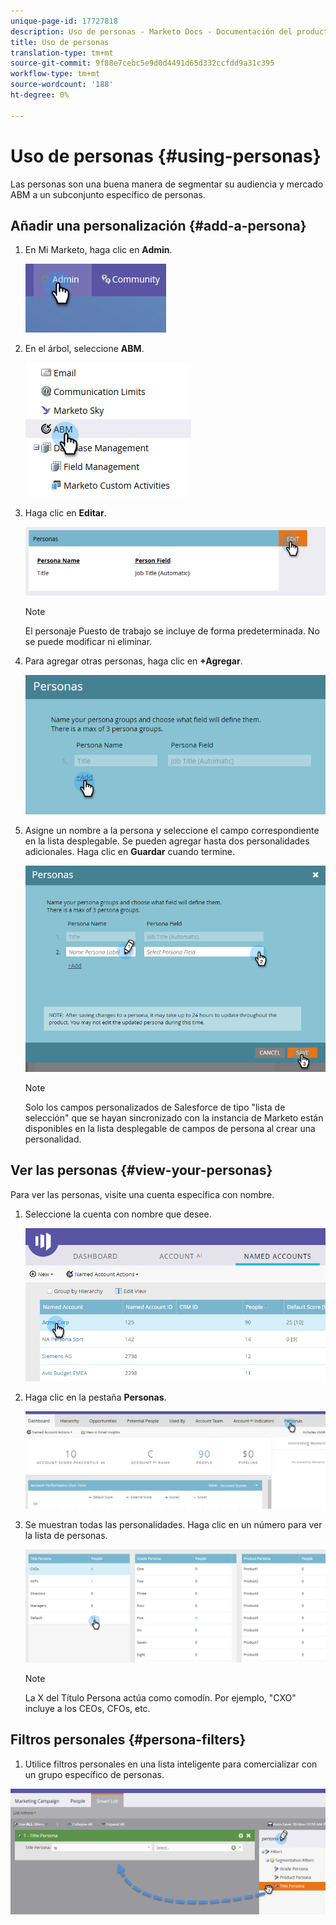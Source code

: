 ```yaml
---
unique-page-id: 17727818
description: Uso de personas - Marketo Docs - Documentación del producto
title: Uso de personas
translation-type: tm+mt
source-git-commit: 9f88e7cebc5e9d0d4491d65d332ccfdd9a31c395
workflow-type: tm+mt
source-wordcount: '188'
ht-degree: 0%

---
```



# Uso de personas {#using-personas}

Las personas son una buena manera de segmentar su audiencia y mercado ABM a un subconjunto específico de personas.

## Añadir una personalización {#add-a-persona}

1. En Mi Marketo, haga clic en **Admin**.

   ![](assets/one.png)

1. En el árbol, seleccione **ABM**.

   ![](assets/two.png)

1. Haga clic en **Editar**.

   ![](assets/three.png)

   >[!NOTE]
   >
   >El personaje Puesto de trabajo se incluye de forma predeterminada. No se puede modificar ni eliminar.

1. Para agregar otras personas, haga clic en **+Agregar**.

   ![](assets/four.png)

1. Asigne un nombre a la persona y seleccione el campo correspondiente en la lista desplegable. Se pueden agregar hasta dos personalidades adicionales. Haga clic en **Guardar** cuando termine.

   ![](assets/five.png)

   >[!NOTE]
   >
   >Solo los campos personalizados de Salesforce de tipo &quot;lista de selección&quot; que se hayan sincronizado con la instancia de Marketo están disponibles en la lista desplegable de campos de persona al crear una personalidad.

## Ver las personas {#view-your-personas}

Para ver las personas, visite una cuenta específica con nombre.

1. Seleccione la cuenta con nombre que desee.

   ![](assets/one-a.png)

1. Haga clic en la pestaña **Personas**.

   ![](assets/two-a.png)

1. Se muestran todas las personalidades. Haga clic en un número para ver la lista de personas.

   ![](assets/three-a.png)

   >[!NOTE]
   >
   >La X del Título Persona actúa como comodín. Por ejemplo, &quot;CXO&quot; incluye a los CEOs, CFOs, etc.

## Filtros personales {#persona-filters}

1. Utilice filtros personales en una lista inteligente para comercializar con un grupo específico de personas.

![](assets/one-b.png)
